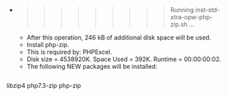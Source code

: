 * >>>>>>>>> Running inst-std-xtra-opw-php-zip.sh ...
  * After this operation, 246 kB of additional disk space will be used.
  * Install php-zip.
  * This is required by: PHPExcel.
  * Disk size = 4538920K. Space Used = 392K. Runtime = 00:00:00:02.
  * The following NEW packages will be installed:
  ```bash
libzip4 php7.3-zip php-zip
  ```
